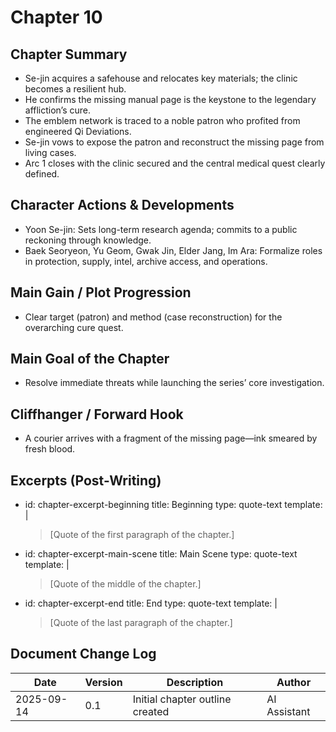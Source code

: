 # Chapter 10

## Chapter Summary
- Se-jin acquires a safehouse and relocates key materials; the clinic becomes a resilient hub.
- He confirms the missing manual page is the keystone to the legendary affliction’s cure.
- The emblem network is traced to a noble patron who profited from engineered Qi Deviations.
- Se-jin vows to expose the patron and reconstruct the missing page from living cases.
- Arc 1 closes with the clinic secured and the central medical quest clearly defined.

## Character Actions & Developments
- Yoon Se-jin: Sets long-term research agenda; commits to a public reckoning through knowledge.
- Baek Seoryeon, Yu Geom, Gwak Jin, Elder Jang, Im Ara: Formalize roles in protection, supply, intel, archive access, and operations.

## Main Gain / Plot Progression
- Clear target (patron) and method (case reconstruction) for the overarching cure quest.

## Main Goal of the Chapter
- Resolve immediate threats while launching the series’ core investigation.

## Cliffhanger / Forward Hook
- A courier arrives with a fragment of the missing page—ink smeared by fresh blood.

## Excerpts (Post-Writing)
- id: chapter-excerpt-beginning
  title: Beginning
  type: quote-text
  template: |
    > [Quote of the first paragraph of the chapter.]
- id: chapter-excerpt-main-scene
  title: Main Scene
  type: quote-text
  template: |
    > [Quote of the middle of the chapter.]
- id: chapter-excerpt-end
  title: End
  type: quote-text
  template: |
    > [Quote of the last paragraph of the chapter.]

## Document Change Log
| Date       | Version | Description                     | Author       |
|------------|---------|---------------------------------|--------------|
| 2025-09-14 | 0.1     | Initial chapter outline created | AI Assistant |